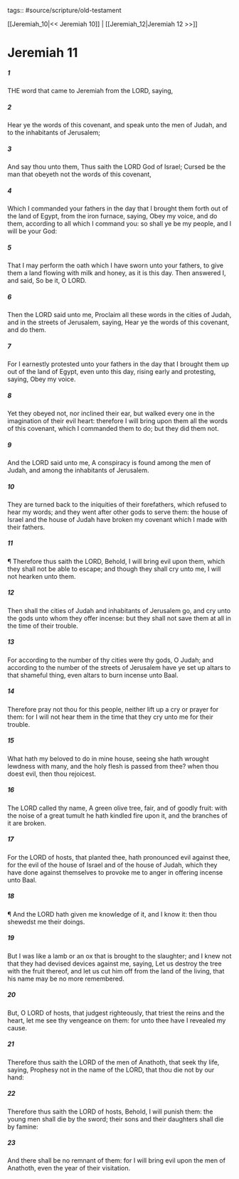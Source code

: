 tags:: #source/scripture/old-testament

[[Jeremiah_10|<< Jeremiah 10]] | [[Jeremiah_12|Jeremiah 12 >>]]

# Jeremiah 11

##### 1

THE word that came to Jeremiah from the LORD, saying,

##### 2

Hear ye the words of this covenant, and speak unto the men of Judah, and to the inhabitants of Jerusalem;

##### 3

And say thou unto them, Thus saith the LORD God of Israel; Cursed be the man that obeyeth not the words of this covenant,

##### 4

Which I commanded your fathers in the day that I brought them forth out of the land of Egypt, from the iron furnace, saying, Obey my voice, and do them, according to all which I command you: so shall ye be my people, and I will be your God:

##### 5

That I may perform the oath which I have sworn unto your fathers, to give them a land flowing with milk and honey, as it is this day. Then answered I, and said, So be it, O LORD.

##### 6

Then the LORD said unto me, Proclaim all these words in the cities of Judah, and in the streets of Jerusalem, saying, Hear ye the words of this covenant, and do them.

##### 7

For I earnestly protested unto your fathers in the day that I brought them up out of the land of Egypt, even unto this day, rising early and protesting, saying, Obey my voice.

##### 8

Yet they obeyed not, nor inclined their ear, but walked every one in the imagination of their evil heart: therefore I will bring upon them all the words of this covenant, which I commanded them to do; but they did them not.

##### 9

And the LORD said unto me, A conspiracy is found among the men of Judah, and among the inhabitants of Jerusalem.

##### 10

They are turned back to the iniquities of their forefathers, which refused to hear my words; and they went after other gods to serve them: the house of Israel and the house of Judah have broken my covenant which I made with their fathers.

##### 11

¶ Therefore thus saith the LORD, Behold, I will bring evil upon them, which they shall not be able to escape; and though they shall cry unto me, I will not hearken unto them.

##### 12

Then shall the cities of Judah and inhabitants of Jerusalem go, and cry unto the gods unto whom they offer incense: but they shall not save them at all in the time of their trouble.

##### 13

For according to the number of thy cities were thy gods, O Judah; and according to the number of the streets of Jerusalem have ye set up altars to that shameful thing, even altars to burn incense unto Baal.

##### 14

Therefore pray not thou for this people, neither lift up a cry or prayer for them: for I will not hear them in the time that they cry unto me for their trouble.

##### 15

What hath my beloved to do in mine house, seeing she hath wrought lewdness with many, and the holy flesh is passed from thee? when thou doest evil, then thou rejoicest.

##### 16

The LORD called thy name, A green olive tree, fair, and of goodly fruit: with the noise of a great tumult he hath kindled fire upon it, and the branches of it are broken.

##### 17

For the LORD of hosts, that planted thee, hath pronounced evil against thee, for the evil of the house of Israel and of the house of Judah, which they have done against themselves to provoke me to anger in offering incense unto Baal.

##### 18

¶ And the LORD hath given me knowledge of it, and I know it: then thou shewedst me their doings.

##### 19

But I was like a lamb or an ox that is brought to the slaughter; and I knew not that they had devised devices against me, saying, Let us destroy the tree with the fruit thereof, and let us cut him off from the land of the living, that his name may be no more remembered.

##### 20

But, O LORD of hosts, that judgest righteously, that triest the reins and the heart, let me see thy vengeance on them: for unto thee have I revealed my cause.

##### 21

Therefore thus saith the LORD of the men of Anathoth, that seek thy life, saying, Prophesy not in the name of the LORD, that thou die not by our hand:

##### 22

Therefore thus saith the LORD of hosts, Behold, I will punish them: the young men shall die by the sword; their sons and their daughters shall die by famine:

##### 23

And there shall be no remnant of them: for I will bring evil upon the men of Anathoth, even the year of their visitation.
